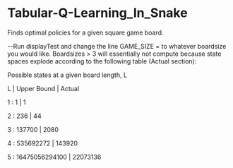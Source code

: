 # Tabular-Q-Learning_In_Snake
Finds optimal policies for a given square game board.

--Run displayTest and change the line GAME_SIZE = to whatever boardsize you would like. Boardsizes > 3 will essentially not 
compute because state spaces explode according to the following table (Actual section):

Possible states at a given board length, L

L | Upper Bound | Actual

1 : 1 | 1

2 : 236 | 44

3 : 137700 | 2080

4 : 535692272 | 143920

5 : 16475056294100 | 22073136

